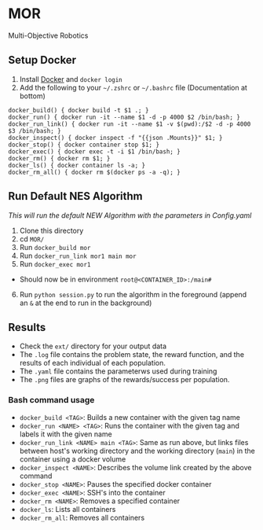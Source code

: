 # MOR
Multi-Objective Robotics

## Setup Docker
1. Install [Docker](https://docs.docker.com/engine/installation/) and `docker login`
2. Add the following to your `~/.zshrc` or `~/.bashrc` file (Documentation at bottom)
```
docker_build() { docker build -t $1 .; }
docker_run() { docker run -it --name $1 -d -p 4000 $2 /bin/bash; }
docker_run_link() { docker run -it --name $1 -v $(pwd):/$2 -d -p 4000 $3 /bin/bash; }
docker_inspect() { docker inspect -f "{{json .Mounts}}" $1; }
docker_stop() { docker container stop $1; }
docker_exec() { docker exec -t -i $1 /bin/bash; }
docker_rm() { docker rm $1; }
docker_ls() { docker container ls -a; }
docker_rm_all() { docker rm $(docker ps -a -q); }
```

## Run Default NES Algorithm
*This will run the default NEW Algorithm with the parameters in Config.yaml*
1. Clone this directory
2. cd `MOR/`
3. Run `docker_build mor`
4. Run `docker_run_link mor1 main mor`
5. Run `docker_exec mor1`
  - Should now be in environment `root@<CONTAINER_ID>:/main#`
6. Run `python session.py` to run the algorithm in the foreground (append an `&` at the end to run in the background)

## Results
- Check the `ext/` directory for your output data
- The `.log` file contains the problem state, the reward function, and the results of each individual of each population.
- The `.yaml` file contains the parameterws used during training
- The `.png` files are graphs of the rewards/success per population.

### Bash command usage
  - `docker_build <TAG>`: Builds a new container with the given tag name
  - `docker_run <NAME> <TAG>`: Runs the container with the given tag and labels it with the given name
  - `docker_run_link <NAME> main <TAG>`: Same as run above, but links files between host's working directory and the working directory (`main`) in the container using a docker volume
  - `docker_inspect <NAME>`: Describes the volume link created by the above command
  - `docker_stop <NAME>`: Pauses the specified docker container
  - `docker_exec <NAME>`: SSH's into the container
  - `docker_rm <NAME>`: Removes a specified container
  - `docker_ls`: Lists all containers
  - `docker_rm_all`: Removes all containers
